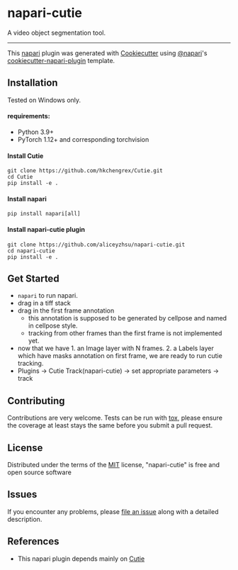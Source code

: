# napari-cutie

[comment]: <> ([![License MIT]&#40;https://img.shields.io/pypi/l/napari-cutie.svg?color=green&#41;]&#40;https://github.com/AliceXuYuanzhen/napari-cutie/raw/main/LICENSE&#41;)

[comment]: <> ([![PyPI]&#40;https://img.shields.io/pypi/v/napari-cutie.svg?color=green&#41;]&#40;https://pypi.org/project/napari-cutie&#41;)

[comment]: <> ([![Python Version]&#40;https://img.shields.io/pypi/pyversions/napari-cutie.svg?color=green&#41;]&#40;https://python.org&#41;)

[comment]: <> ([![tests]&#40;https://github.com/AliceXuYuanzhen/napari-cutie/workflows/tests/badge.svg&#41;]&#40;https://github.com/AliceXuYuanzhen/napari-cutie/actions&#41;)

[comment]: <> ([![codecov]&#40;https://codecov.io/gh/AliceXuYuanzhen/napari-cutie/branch/main/graph/badge.svg&#41;]&#40;https://codecov.io/gh/AliceXuYuanzhen/napari-cutie&#41;)

[comment]: <> ([![napari hub]&#40;https://img.shields.io/endpoint?url=https://api.napari-hub.org/shields/napari-cutie&#41;]&#40;https://napari-hub.org/plugins/napari-cutie&#41;)

A video object segmentation tool.

----------------------------------

This [napari] plugin was generated with [Cookiecutter] using [@napari]'s [cookiecutter-napari-plugin] template.

<!--
Don't miss the full getting started guide to set up your new package:
https://github.com/napari/cookiecutter-napari-plugin#getting-started

and review the napari docs for plugin developers:
https://napari.org/stable/plugins/index.html
-->

## Installation
Tested on Windows only.

#### requirements:
- Python 3.9+
- PyTorch 1.12+ and corresponding torchvision

#### Install Cutie
```
git clone https://github.com/hkchengrex/Cutie.git
cd Cutie
pip install -e .
```

#### Install napari
```
pip install napari[all]
```

#### Install napari-cutie plugin
```
git clone https://github.com/aliceyzhsu/napari-cutie.git
cd napari-cutie
pip install -e .
```

## Get Started
- `napari` to run napari.
- drag in a tiff stack
- drag in the first frame annotation
  - this annotation is supposed to be generated by cellpose and named in cellpose style.
  - tracking from other frames than the first frame is not implemented yet.
- now that we have 1. an Image layer with N frames. 2. a Labels layer which have masks annotation on first frame, we are ready to run cutie tracking.
- Plugins -> Cutie Track(napari-cutie) -> set appropriate parameters -> track

## Contributing

Contributions are very welcome. Tests can be run with [tox], please ensure
the coverage at least stays the same before you submit a pull request.

## License

Distributed under the terms of the [MIT] license,
"napari-cutie" is free and open source software

## Issues

If you encounter any problems, please [file an issue] along with a detailed description.

## References
- This napari plugin depends mainly on [Cutie]

[napari]: https://github.com/napari/napari
[Cookiecutter]: https://github.com/audreyr/cookiecutter
[@napari]: https://github.com/napari
[MIT]: http://opensource.org/licenses/MIT
[BSD-3]: http://opensource.org/licenses/BSD-3-Clause
[GNU GPL v3.0]: http://www.gnu.org/licenses/gpl-3.0.txt
[GNU LGPL v3.0]: http://www.gnu.org/licenses/lgpl-3.0.txt
[Apache Software License 2.0]: http://www.apache.org/licenses/LICENSE-2.0
[Mozilla Public License 2.0]: https://www.mozilla.org/media/MPL/2.0/index.txt
[cookiecutter-napari-plugin]: https://github.com/napari/cookiecutter-napari-plugin
[Cutie]: https://github.com/hkchengrex/Cutie

[file an issue]: https://github.com/AliceXuYuanzhen/napari-cutie/issues

[napari]: https://github.com/napari/napari
[tox]: https://tox.readthedocs.io/en/latest/
[pip]: https://pypi.org/project/pip/
[PyPI]: https://pypi.org/



